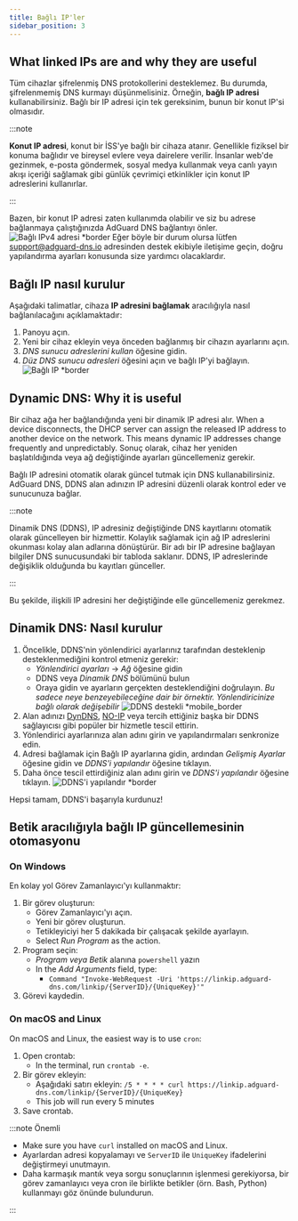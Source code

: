 ```yaml
---
title: Bağlı IP'ler
sidebar_position: 3
---
```


## What linked IPs are and why they are useful

Tüm cihazlar şifrelenmiş DNS protokollerini desteklemez. Bu durumda, şifrelenmemiş DNS kurmayı düşünmelisiniz. Örneğin, **bağlı IP adresi** kullanabilirsiniz. Bağlı bir IP adresi için tek gereksinim, bunun bir konut IP'si olmasıdır.

:::note

**Konut IP adresi**, konut bir İSS'ye bağlı bir cihaza atanır. Genellikle fiziksel bir konuma bağlıdır ve bireysel evlere veya dairelere verilir. İnsanlar web'de gezinmek, e-posta göndermek, sosyal medya kullanmak veya canlı yayın akışı içeriği sağlamak gibi günlük çevrimiçi etkinlikler için konut IP adreslerini kullanırlar.

:::

Bazen, bir konut IP adresi zaten kullanımda olabilir ve siz bu adrese bağlanmaya çalıştığınızda AdGuard DNS bağlantıyı önler.
![Bağlı IPv4 adresi \*border](https://cdn.adtidy.org/content/kb/dns/private/new_dns/connect/linked.png)
Eğer böyle bir durum olursa lütfen [support@adguard-dns.io](mailto:support@adguard-dns.io) adresinden destek ekibiyle iletişime geçin, doğru yapılandırma ayarları konusunda size yardımcı olacaklardır.

## Bağlı IP nasıl kurulur

Aşağıdaki talimatlar, cihaza **IP adresini bağlamak** aracılığıyla nasıl bağlanılacağını açıklamaktadır:

1. Panoyu açın.
2. Yeni bir cihaz ekleyin veya önceden bağlanmış bir cihazın ayarlarını açın.
3. _DNS sunucu adreslerini kullan_ öğesine gidin.
4. _Düz DNS sunucu adresleri_ öğesini açın ve bağlı IP'yi bağlayın.
   ![Bağlı IP \*border](https://cdn.adtidy.org/content/kb/dns/private/new_dns/connect/linked_step4.png)

## Dynamic DNS: Why it is useful

Bir cihaz ağa her bağlandığında yeni bir dinamik IP adresi alır. When a device disconnects, the DHCP server can assign the released IP address to another device on the network. This means dynamic IP addresses change frequently and unpredictably. Sonuç olarak, cihaz her yeniden başlatıldığında veya ağ değiştiğinde ayarları güncellemeniz gerekir.

Bağlı IP adresini otomatik olarak güncel tutmak için DNS kullanabilirsiniz. AdGuard DNS, DDNS alan adınızın IP adresini düzenli olarak kontrol eder ve sunucunuza bağlar.

:::note

Dinamik DNS (DDNS), IP adresiniz değiştiğinde DNS kayıtlarını otomatik olarak güncelleyen bir hizmettir. Kolaylık sağlamak için ağ IP adreslerini okunması kolay alan adlarına dönüştürür. Bir adı bir IP adresine bağlayan bilgiler DNS sunucusundaki bir tabloda saklanır. DDNS, IP adreslerinde değişiklik olduğunda bu kayıtları günceller.

:::

Bu şekilde, ilişkili IP adresini her değiştiğinde elle güncellemeniz gerekmez.

## Dinamik DNS: Nasıl kurulur

1. Öncelikle, DDNS'nin yönlendirici ayarlarınız tarafından desteklenip desteklenmediğini kontrol etmeniz gerekir:
   - _Yönlendirici ayarları_ → _Ağ_ öğesine gidin
   - DDNS veya _Dinamik DNS_ bölümünü bulun
   - Oraya gidin ve ayarların gerçekten desteklendiğini doğrulayın. _Bu sadece neye benzeyebileceğine dair bir örnektir. Yönlendiricinize bağlı olarak değişebilir_
     ![DDNS destekli \*mobile\_border](https://cdn.adtidy.org/content/kb/dns/private/new_dns/connect/dynamic_dns.png)
2. Alan adınızı [DynDNS](https://dyn.com/remote-access/), [NO-IP](https://www.noip.com/) veya tercih ettiğiniz başka bir DDNS sağlayıcısı gibi popüler bir hizmetle tescil ettirin.
3. Yönlendirici ayarlarınıza alan adını girin ve yapılandırmaları senkronize edin.
4. Adresi bağlamak için Bağlı IP ayarlarına gidin, ardından _Gelişmiş Ayarlar_ öğesine gidin ve _DDNS'i yapılandır_ öğesine tıklayın.
5. Daha önce tescil ettirdiğiniz alan adını girin ve _DDNS'i yapılandır_ öğesine tıklayın.
   ![DDNS'i yapılandır \*border](https://cdn.adtidy.org/content/kb/dns/private/new_dns/connect/dns_supported.png)

Hepsi tamam, DDNS'i başarıyla kurdunuz!

## Betik aracılığıyla bağlı IP güncellemesinin otomasyonu

### On Windows

En kolay yol Görev Zamanlayıcı'yı kullanmaktır:

1. Bir görev oluşturun:
   - Görev Zamanlayıcı'yı açın.
   - Yeni bir görev oluşturun.
   - Tetikleyiciyi her 5 dakikada bir çalışacak şekilde ayarlayın.
   - Select _Run Program_ as the action.
2. Program seçin:
   - _Program veya Betik_ alanına `powershell` yazın
   - In the _Add Arguments_ field, type:
     - `Command "Invoke-WebRequest -Uri 'https://linkip.adguard-dns.com/linkip/{ServerID}/{UniqueKey}'"`
3. Görevi kaydedin.

### On macOS and Linux

On macOS and Linux, the easiest way is to use `cron`:

1. Open crontab:
   - In the terminal, run `crontab -e`.
2. Bir görev ekleyin:
   - Aşağıdaki satırı ekleyin:
     `/5 * * * * curl https://linkip.adguard-dns.com/linkip/{ServerID}/{UniqueKey}`
   - This job will run every 5 minutes
3. Save crontab.

:::note Önemli

- Make sure you have `curl` installed on macOS and Linux.
- Ayarlardan adresi kopyalamayı ve `ServerID` ile `UniqueKey` ifadelerini değiştirmeyi unutmayın.
- Daha karmaşık mantık veya sorgu sonuçlarının işlenmesi gerekiyorsa, bir görev zamanlayıcı veya cron ile birlikte betikler (örn. Bash, Python) kullanmayı göz önünde bulundurun.

:::
